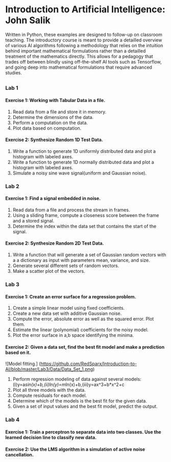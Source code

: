 # Introduction to Artificial Intelligence: John Salik
Written in Python, these examples are designed to follow-up on classroom teaching.  The introductory course is meant to provide a detailled overview of various AI algorithms following a methodology that relies on the intuition behind important mathematical formulations rather than a detailled treatment of the mathematics directly.  This allows for a pedagogy that trades off between blindly using off-the-shelf AI tools such as Tensorflow, and going deep into mathematical formulations that require advanced studies.
## 

### Lab 1
#### Exercise 1: Working with Tabular Data in a file.
1. Read data from a file and store it in memory.
2. Determine the dimensions of the data.
3. Perform a computation on the data.
4. Plot data based on computation.
#### Exercise 2: Synthesize Random 1D Test Data.
1. Write a function to generate 1D uniformly distributed data and plot a histogram with labeled axes.
2. Write a function to generate 1D normally distributed data and plot a histogram with labeled axes.
3. Simulate a noisy sine wave signal(uniform and Gaussian noise).
### Lab 2
#### Exercise 1: Find a signal embedded in noise.
1. Read data from a file and process the stream in frames.
2. Using a sliding frame, compute a closeness score between the frame and a stored signal.
3. Determine the index within the data set that contains the start of the signal.
#### Exercise 2: Synthesize Random 2D Test Data.
1. Write a function that will generate a set of Gaussian random vectors with a a dictionary as input with parameters mean, variance, and size.
2. Generate several different sets of random vectors.
3. Make a scatter plot of the vectors.
### Lab 3
#### Exercise 1: Create an error surface for a regression problem.
1. Create a simple linear model using fixed coefficients.
2. Create a new data set with additive Gaussian noise.
3. Compute the error, absolute error as well as the squared error. Plot them.
4. Estimate the linear (polynomial) coefficients for the noisy model.
5. Plot the error surface in a,b space identifying the minima.
#### Exercise 2: Given a data set, find the best fit model and make a prediction based on it.
![Model fitting.] (https://github.com/RedSparx/Introduction-to-AI/blob/master/Lab3/Data/Data_Set_1.png)
1. Perform regression modeling of data against several models: (i)y=a*sin(x)+b,(ii)ln(y)=m*ln(x)+b,(iii)y=ax^3+b*x^2+c
2. Plot all three models with the data.
3. Compute residuals for each model.
4. Determine which of the models is the best fit for the given data.
5. Given a set of input values and the best fit model, predict the output.
### Lab 4
#### Exercise 1: Train a perceptron to separate data into two classes.  Use the learned decision line to classify new data.
#### Exercise 2: Use the LMS algorithm in a simulation of active noise cancellation.
